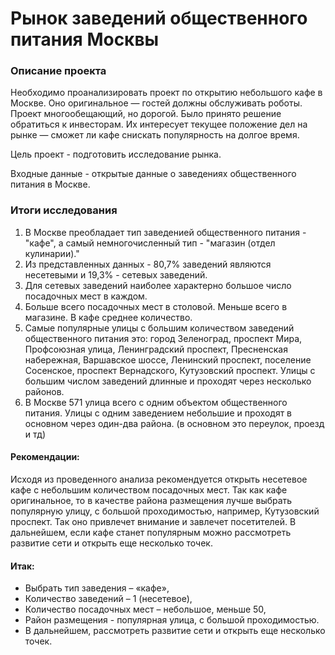 # Рынок заведений общественного питания Москвы

### Описание проекта
Необходимо проанализировать проект по открытию небольшого кафе в Москве. Оно оригинальное — гостей должны обслуживать роботы.
Проект многообещающий, но дорогой. Было принято решение обратиться к инвесторам. Их интересует текущее положение дел на рынке — сможет ли кафе снискать популярность на долгое время.


Цель проект - подготовить исследование рынка.

Входные данные - открытые данные о заведениях общественного питания в Москве.

### Итоги исследования 
1. В Москве преобладает тип заведенией общественного питания - "кафе", а самый немногочисленный тип - "магазин (отдел кулинарии)."
2. Из представленных данных - 80,7% заведений являются несетевыми и 19,3% - сетевых заведений.
3. Для сетевых заведений наиболее характерно большое число посадочных мест в каждом.
4. Больше всего посадочных мест в столовой. Меньше всего в магазине. В кафе среднее количество.
5. Самые популярные улицы с большим количеством заведений общественного питания это: город Зеленоград, проспект Мира, Профсоюзная улица, Ленинградский проспект, Пресненская набережная, Варшавское шоссе, Ленинский проспект, поселение Сосенское, проспект Вернадского, Кутузовский проспект. Улицы с большим числом заведений длинные и проходят через несколько районов.
6. В Москве 571 улица всего с одним объектом общественного питания. Улицы с одним заведением небольшие и проходят в основном через один-два района. (в основном это переулок, проезд и тд)

#### Рекомендации: 
Исходя из проведенного анализа рекомендуется открыть несетевое кафе с небольшим количеством посадочных мест. Так как кафе оригинальное, то в качестве района размещения лучше выбрать популярную улицу, с большой проходимостью, например, Кутузовский проспект. Так оно привлечет внимание и завлечет посетителей. В дальнейшем, если кафе станет популярным можно рассмотреть развитие сети и открыть еще несколько точек.

#### Итак:
- Выбрать тип заведения – «кафе»,
- Количество заведений – 1 (несетевое),
- Количество посадочных мест – небольшое, меньше 50,
- Район размещения - популярная улица, с большой проходимостью.
- В дальнейшем, рассмотреть развитие сети и открыть еще несколько точек.
